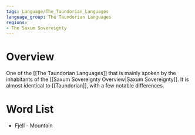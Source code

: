 ```yaml
---
tags: Language/The_Taundorian_Languages
language_group: The Taundorian Languages
regions:
- The Saxum Sovereignty
---
```

# Overview
One of the [[The Taundorian Languages]] that is mainly spoken by the inhabitants of the [[Saxum Sovereignty Overview|Saxum Sovereignty]]. It is almost identical to [[Taundorian]], with a few notable differences.
# Word List
- Fjell - Mountain
